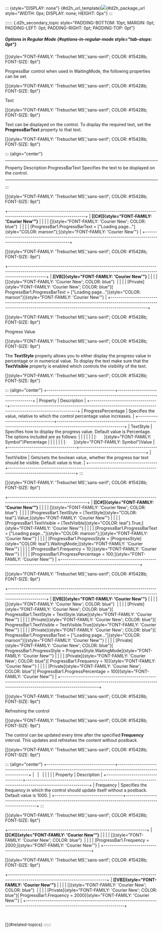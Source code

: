 ::: {style="DISPLAY: none"}
[](ms-xhelp:///?Id=d2h_url_template){#d2h_url_template}![](!package_url!){#d2h_package_url style="WIDTH: 0px; DISPLAY: none; HEIGHT: 0px"}
:::

:::::: {.d2h_secondary_topic style="PADDING-BOTTOM: 10pt; MARGIN: 0pt; PADDING-LEFT: 0pt; PADDING-RIGHT: 0pt; PADDING-TOP: 0pt"}
##### Options in Regular Mode {#options-in-regular-mode style="tab-stops: 0pt"}

[]{style="FONT-FAMILY: 'Trebuchet MS','sans-serif'; COLOR: #15428b; FONT-SIZE: 9pt"} 

ProgressBar control when used in WaitingMode, the following properties can be set.

[]{style="FONT-FAMILY: 'Trebuchet MS','sans-serif'; COLOR: #15428b; FONT-SIZE: 9pt"} 

Text

[]{style="FONT-FAMILY: 'Trebuchet MS','sans-serif'; COLOR: #15428b; FONT-SIZE: 9pt"} 

Text can be displayed on the control. To display the required text, set the **ProgressBarText** property to that text.

[]{style="FONT-FAMILY: 'Trebuchet MS','sans-serif'; COLOR: #15428b; FONT-SIZE: 9pt"} 

::: {align="center"}
  ----------------- ----------------------------------------------------
  Property          Description
  ProgressBarText   Specifies the text to be displayed on the control.
  ----------------- ----------------------------------------------------
:::

[]{style="FONT-FAMILY: 'Trebuchet MS','sans-serif'; COLOR: #15428b; FONT-SIZE: 9pt"} 

+---------------------------------------------------------------------------------------------------------------------+
| **[\[C#\]]{style="FONT-FAMILY: 'Courier New'"}**                                                                    |
|                                                                                                                     |
| []{style="FONT-FAMILY: 'Courier New'; COLOR: blue"}                                                                 |
|                                                                                                                     |
| [ProgressBar1.ProgressBarText = [\"Loading page\...\"]{style="COLOR: maroon"};]{style="FONT-FAMILY: 'Courier New'"} |
+---------------------------------------------------------------------------------------------------------------------+

[]{style="FONT-FAMILY: 'Trebuchet MS','sans-serif'; COLOR: #15428b; FONT-SIZE: 9pt"} 

+-------------------------------------------------------------------------------------------------------------------------------------------------------------------------------+
| **[\[VB\]]{style="FONT-FAMILY: 'Courier New'"}**                                                                                                                              |
|                                                                                                                                                                               |
| []{style="FONT-FAMILY: 'Courier New'; COLOR: blue"}                                                                                                                           |
|                                                                                                                                                                               |
| [Private]{style="FONT-FAMILY: 'Courier New'; COLOR: blue"}[ ProgressBar1.ProgressBarText = [\"Loading page\...\"]{style="COLOR: maroon"}]{style="FONT-FAMILY: 'Courier New'"} |
+-------------------------------------------------------------------------------------------------------------------------------------------------------------------------------+

[]{style="FONT-FAMILY: 'Trebuchet MS','sans-serif'; COLOR: #15428b; FONT-SIZE: 9pt"} 

Progress Value

[]{style="FONT-FAMILY: 'Trebuchet MS','sans-serif'; COLOR: #15428b; FONT-SIZE: 9pt"} 

The **TextStyle** property allows you to either display the progress value in percentage or in numerical value. To display the text make sure that the **TextVisible** property is enabled which controls the visibility of the text.

[]{style="FONT-FAMILY: 'Trebuchet MS','sans-serif'; COLOR: #15428b; FONT-SIZE: 9pt"} 

::: {align="center"}
+-----------------------------------+----------------------------------------------------------------------------------------------------------------+
| Property                          | Description                                                                                                    |
+-----------------------------------+----------------------------------------------------------------------------------------------------------------+
| ProgressPercentage                | Specifies the value, relative to which the control percentage value increases.                                 |
+-----------------------------------+----------------------------------------------------------------------------------------------------------------+
| TextStyle                         | Specifies how to display the progress value. Default value is Percentage. The options included are as follows: |
|                                   |                                                                                                                |
|                                   | [·      ]{style="FONT-FAMILY: Symbol"}Percentage                                                               |
|                                   |                                                                                                                |
|                                   | [·      ]{style="FONT-FAMILY: Symbol"}Value                                                                    |
+-----------------------------------+----------------------------------------------------------------------------------------------------------------+
| TextVisible                       | Gets/sets the boolean value, whether the progress bar text should be visible. Default value is true.           |
+-----------------------------------+----------------------------------------------------------------------------------------------------------------+
:::

[]{style="FONT-FAMILY: 'Trebuchet MS','sans-serif'; COLOR: #15428b; FONT-SIZE: 9pt"} 

+----------------------------------------------------------------------------------------------------------------------+
| **[\[C#\]]{style="FONT-FAMILY: 'Courier New'"}**                                                                     |
|                                                                                                                      |
| []{style="FONT-FAMILY: 'Courier New'; COLOR: blue"}                                                                  |
|                                                                                                                      |
| [ProgressBar1.TextStyle = [TextStyle]{style="COLOR: teal"}.Value;]{style="FONT-FAMILY: 'Courier New'"}               |
|                                                                                                                      |
| [ProgressBar1.TextVisible = [TextVisible]{style="COLOR: teal"}.True;]{style="FONT-FAMILY: 'Courier New'"}            |
|                                                                                                                      |
| [ProgressBar1.ProgressBarText = [\"Loading page\...\"]{style="COLOR: maroon"};]{style="FONT-FAMILY: 'Courier New'"}  |
|                                                                                                                      |
| [ProgressBar1.ProgressStyle = [ProgressStyle]{style="COLOR: teal"}.WaitingMode;]{style="FONT-FAMILY: 'Courier New'"} |
|                                                                                                                      |
| [ProgressBar1.Frequency = 10;]{style="FONT-FAMILY: 'Courier New'"}                                                   |
|                                                                                                                      |
| [ProgressBar1.ProgressPercentage = 100;]{style="FONT-FAMILY: 'Courier New'"}                                         |
+----------------------------------------------------------------------------------------------------------------------+

[]{style="FONT-FAMILY: 'Trebuchet MS','sans-serif'; COLOR: #15428b; FONT-SIZE: 9pt"} 

+-------------------------------------------------------------------------------------------------------------------------------------------------------------------------------+
| **[\[VB\]]{style="FONT-FAMILY: 'Courier New'"}**                                                                                                                              |
|                                                                                                                                                                               |
| []{style="FONT-FAMILY: 'Courier New'; COLOR: blue"}                                                                                                                           |
|                                                                                                                                                                               |
| [Private]{style="FONT-FAMILY: 'Courier New'; COLOR: blue"}[ ProgressBar1.TextStyle = TextStyle.Value]{style="FONT-FAMILY: 'Courier New'"}                                     |
|                                                                                                                                                                               |
| [Private]{style="FONT-FAMILY: 'Courier New'; COLOR: blue"}[ ProgressBar1.TextVisible = TextVisible.True]{style="FONT-FAMILY: 'Courier New'"}                                  |
|                                                                                                                                                                               |
| [Private]{style="FONT-FAMILY: 'Courier New'; COLOR: blue"}[ ProgressBar1.ProgressBarText = [\"Loading page\...\"]{style="COLOR: maroon"}]{style="FONT-FAMILY: 'Courier New'"} |
|                                                                                                                                                                               |
| [Private]{style="FONT-FAMILY: 'Courier New'; COLOR: blue"}[ ProgressBar1.ProgressStyle = ProgressStyle.WaitingMode]{style="FONT-FAMILY: 'Courier New'"}                       |
|                                                                                                                                                                               |
| [Private]{style="FONT-FAMILY: 'Courier New'; COLOR: blue"}[ ProgressBar1.Frequency = 10]{style="FONT-FAMILY: 'Courier New'"}                                                  |
|                                                                                                                                                                               |
| [Private]{style="FONT-FAMILY: 'Courier New'; COLOR: blue"}[ ProgressBar1.ProgressPercentage = 100]{style="FONT-FAMILY: 'Courier New'"}                                        |
+-------------------------------------------------------------------------------------------------------------------------------------------------------------------------------+

[]{style="FONT-FAMILY: 'Trebuchet MS','sans-serif'; COLOR: #15428b; FONT-SIZE: 9pt"} 

Refreshing the control

[]{style="FONT-FAMILY: 'Trebuchet MS','sans-serif'; COLOR: #15428b; FONT-SIZE: 9pt"} 

The control can be updated every time after the specified **Frequency** interval. This updates and refreshes the content without postback.

[]{style="FONT-FAMILY: 'Trebuchet MS','sans-serif'; COLOR: #15428b; FONT-SIZE: 9pt"} 

::: {align="center"}
+-----------------------------------+--------------------------------------------------------------------------------------------------------------+
|                                   |                                                                                                              |
|                                   |                                                                                                              |
| Property                          | Description                                                                                                  |
+-----------------------------------+--------------------------------------------------------------------------------------------------------------+
| Frequency                         | Specifies the frequency in which the control should update itself without a postback. Default value is 1000. |
+-----------------------------------+--------------------------------------------------------------------------------------------------------------+
:::

[]{style="FONT-FAMILY: 'Trebuchet MS','sans-serif'; COLOR: #15428b; FONT-SIZE: 9pt"} 

+-----------------------------------------------------------------------+
| **[\[C#\]]{style="FONT-FAMILY: 'Courier New'"}**                      |
|                                                                       |
| []{style="FONT-FAMILY: 'Courier New'; COLOR: blue"}                   |
|                                                                       |
| [ProgressBar1.Frequency = 2000;]{style="FONT-FAMILY: 'Courier New'"}  |
+-----------------------------------------------------------------------+

[]{style="FONT-FAMILY: 'Trebuchet MS','sans-serif'; COLOR: #15428b; FONT-SIZE: 9pt"} 

+--------------------------------------------------------------------------------------------------------------------------------+
| **[\[VB\]]{style="FONT-FAMILY: 'Courier New'"}**                                                                               |
|                                                                                                                                |
| []{style="FONT-FAMILY: 'Courier New'; COLOR: blue"}                                                                            |
|                                                                                                                                |
| [Private]{style="FONT-FAMILY: 'Courier New'; COLOR: blue"}[ ProgressBar1.Frequency = 2000]{style="FONT-FAMILY: 'Courier New'"} |
+--------------------------------------------------------------------------------------------------------------------------------+

 

[]{#related-topics}
::::::
